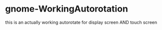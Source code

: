 # gnome-WorkingAutorotation
this is an actually working autorotate for display screen AND touch screen
